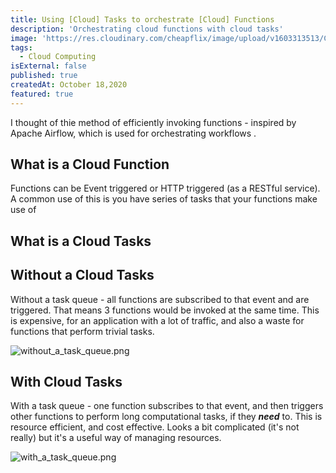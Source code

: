 ```yaml
---
title: Using [Cloud] Tasks to orchestrate [Cloud] Functions
description: 'Orchestrating cloud functions with cloud tasks'
image: 'https://res.cloudinary.com/cheapflix/image/upload/v1603313513/Cloud_tasks_and_cloud_functions.png'
tags:
  - Cloud Computing
isExternal: false
published: true
createdAt: October 18,2020
featured: true
---
```


I thought of thie method of efficiently invoking functions - inspired by Apache Airflow, which is used for orchestrating workflows .

## What is a Cloud Function

Functions can be Event triggered or HTTP triggered (as a RESTful service). A common use of this is you have series of tasks that your functions make use of

## What is a Cloud Tasks

## Without a Cloud Tasks

Without a task queue - all functions are subscribed to that event and are triggered. That means 3 functions would be invoked at the same time. This is expensive, for an application with a lot of traffic, and also a waste for functions that perform trivial tasks.

![without_a_task_queue.png](https://res.cloudinary.com/cheapflix/image/upload/v1603316813/Without_a_task_queue.png)

## With Cloud Tasks

With a task queue - one function subscribes to that event, and then triggers other functions to perform long computational tasks, if they **_need_** to. This is resource efficient, and cost effective. Looks a bit complicated (it's not really) but it's a useful way of managing resources.

![with_a_task_queue.png](https://res.cloudinary.com/cheapflix/image/upload/v1603316813/With_a_task_queue.png)
